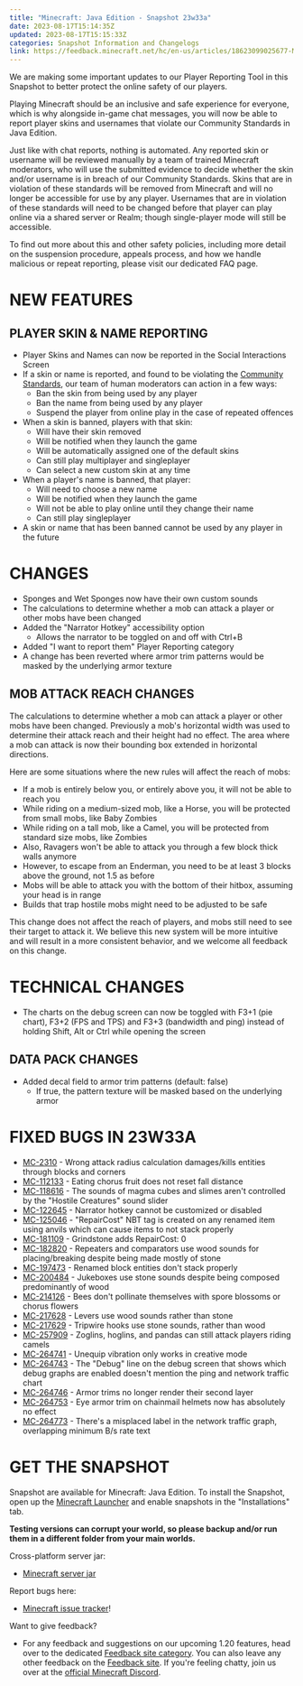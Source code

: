 ```yaml
---
title: "Minecraft: Java Edition - Snapshot 23w33a"
date: 2023-08-17T15:14:35Z
updated: 2023-08-17T15:15:33Z
categories: Snapshot Information and Changelogs
link: https://feedback.minecraft.net/hc/en-us/articles/18623099025677-Minecraft-Java-Edition-Snapshot-23w33a
---
```


We are making some important updates to our Player Reporting Tool in this Snapshot to better protect the online safety of our players.

Playing Minecraft should be an inclusive and safe experience for everyone, which is why alongside in-game chat messages, you will now be able to report player skins and usernames that violate our Community Standards in Java Edition.

Just like with chat reports, nothing is automated. Any reported skin or username will be reviewed manually by a team of trained Minecraft moderators, who will use the submitted evidence to decide whether the skin and/or username is in breach of our Community Standards. Skins that are in violation of these standards will be removed from Minecraft and will no longer be accessible for use by any player. Usernames that are in violation of these standards will need to be changed before that player can play online via a shared server or Realm; though single-player mode will still be accessible.

To find out more about this and other safety policies, including more detail on the suspension procedure, appeals process, and how we handle malicious or repeat reporting, please visit our dedicated FAQ page.

# NEW FEATURES

## PLAYER SKIN & NAME REPORTING

- Player Skins and Names can now be reported in the Social Interactions Screen
- If a skin or name is reported, and found to be violating the [Community Standards](https://www.minecraft.net/community-standards), our team of human moderators can action in a few ways:
  - Ban the skin from being used by any player
  - Ban the name from being used by any player
  - Suspend the player from online play in the case of repeated offences
- When a skin is banned, players with that skin:
  - Will have their skin removed
  - Will be notified when they launch the game
  - Will be automatically assigned one of the default skins
  - Can still play multiplayer and singleplayer
  - Can select a new custom skin at any time
- When a player's name is banned, that player:
  - Will need to choose a new name
  - Will be notified when they launch the game
  - Will not be able to play online until they change their name
  - Can still play singleplayer
- A skin or name that has been banned cannot be used by any player in the future

# CHANGES

- Sponges and Wet Sponges now have their own custom sounds
- The calculations to determine whether a mob can attack a player or other mobs have been changed
- Added the "Narrator Hotkey" accessibility option
  - Allows the narrator to be toggled on and off with Ctrl+B
- Added "I want to report them" Player Reporting category
- A change has been reverted where armor trim patterns would be masked by the underlying armor texture

## MOB ATTACK REACH CHANGES

The calculations to determine whether a mob can attack a player or other mobs have been changed. Previously a mob's horizontal width was used to determine their attack reach and their height had no effect. The area where a mob can attack is now their bounding box extended in horizontal directions.

Here are some situations where the new rules will affect the reach of mobs:

- If a mob is entirely below you, or entirely above you, it will not be able to reach you
- While riding on a medium-sized mob, like a Horse, you will be protected from small mobs, like Baby Zombies
- While riding on a tall mob, like a Camel, you will be protected from standard size mobs, like Zombies
- Also, Ravagers won't be able to attack you through a few block thick walls anymore
- However, to escape from an Enderman, you need to be at least 3 blocks above the ground, not 1.5 as before
- Mobs will be able to attack you with the bottom of their hitbox, assuming your head is in range
- Builds that trap hostile mobs might need to be adjusted to be safe

This change does not affect the reach of players, and mobs still need to see their target to attack it. We believe this new system will be more intuitive and will result in a more consistent behavior, and we welcome all feedback on this change.

# TECHNICAL CHANGES

- The charts on the debug screen can now be toggled with F3+1 (pie chart), F3+2 (FPS and TPS) and F3+3 (bandwidth and ping) instead of holding Shift, Alt or Ctrl while opening the screen

## DATA PACK CHANGES

- Added decal field to armor trim patterns (default: false)
  - If true, the pattern texture will be masked based on the underlying armor

# FIXED BUGS IN 23W33A

- [MC-2310](https://bugs.mojang.com/browse/MC-2310) - Wrong attack radius calculation damages/kills entities through blocks and corners
- [MC-112133](https://bugs.mojang.com/browse/MC-112133) - Eating chorus fruit does not reset fall distance
- [MC-118616](https://bugs.mojang.com/browse/MC-118616) - The sounds of magma cubes and slimes aren't controlled by the "Hostile Creatures" sound slider
- [MC-122645](https://bugs.mojang.com/browse/MC-122645) - Narrator hotkey cannot be customized or disabled
- [MC-125046](https://bugs.mojang.com/browse/MC-125046) - "RepairCost" NBT tag is created on any renamed item using anvils which can cause items to not stack properly
- [MC-181109](https://bugs.mojang.com/browse/MC-181109) - Grindstone adds RepairCost: 0
- [MC-182820](https://bugs.mojang.com/browse/MC-182820) - Repeaters and comparators use wood sounds for placing/breaking despite being made mostly of stone
- [MC-197473](https://bugs.mojang.com/browse/MC-197473) - Renamed block entities don't stack properly
- [MC-200484](https://bugs.mojang.com/browse/MC-200484) - Jukeboxes use stone sounds despite being composed predominantly of wood
- [MC-214126](https://bugs.mojang.com/browse/MC-214126) - Bees don't pollinate themselves with spore blossoms or chorus flowers
- [MC-217628](https://bugs.mojang.com/browse/MC-217628) - Levers use wood sounds rather than stone
- [MC-217629](https://bugs.mojang.com/browse/MC-217629) - Tripwire hooks use stone sounds, rather than wood
- [MC-257909](https://bugs.mojang.com/browse/MC-257909) - Zoglins, hoglins, and pandas can still attack players riding camels
- [MC-264741](https://bugs.mojang.com/browse/MC-264741) - Unequip vibration only works in creative mode
- [MC-264743](https://bugs.mojang.com/browse/MC-264743) - The "Debug" line on the debug screen that shows which debug graphs are enabled doesn't mention the ping and network traffic chart
- [MC-264746](https://bugs.mojang.com/browse/MC-264746) - Armor trims no longer render their second layer
- [MC-264753](https://bugs.mojang.com/browse/MC-264753) - Eye armor trim on chainmail helmets now has absolutely no effect
- [MC-264773](https://bugs.mojang.com/browse/MC-264773) - There's a misplaced label in the network traffic graph, overlapping minimum B/s rate text

# GET THE SNAPSHOT

Snapshot are available for Minecraft: Java Edition. To install the Snapshot, open up the [Minecraft Launcher](https://www.minecraft.net/download.html) and enable snapshots in the "Installations" tab.

**Testing versions can corrupt your world, so please backup and/or run them in a different folder from your main worlds.**

Cross-platform server jar:

- [Minecraft server jar](https://piston-data.mojang.com/v1/objects/0254dde460b23861840cff6e80fc7fdbbccad88e/server.jar)

Report bugs here:

- [Minecraft issue tracker](https://bugs.mojang.com/projects/MC/summary)!

Want to give feedback?

- For any feedback and suggestions on our upcoming 1.20 features, head over to the dedicated [Feedback site category](https://aka.ms/MC120Feedback). You can also leave any other feedback on the [Feedback site](https://aka.ms/JavaSnapshotFeedback). If you're feeling chatty, join us over at the [official Minecraft Discord](https://discordapp.com/invite/minecraft).
